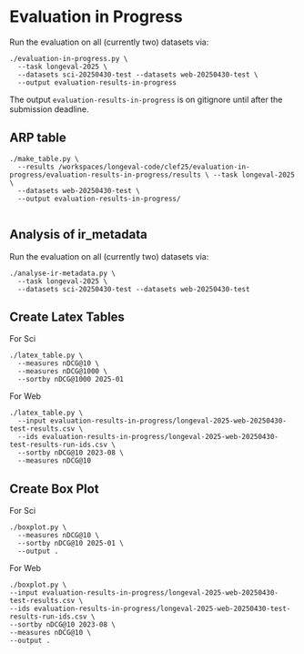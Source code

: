 # Evaluation in Progress

Run the evaluation on all (currently two) datasets via:
```
./evaluation-in-progress.py \
  --task longeval-2025 \
  --datasets sci-20250430-test --datasets web-20250430-test \
  --output evaluation-results-in-progress
```

The output `evaluation-results-in-progress` is on gitignore until after the submission deadline.

## ARP table
```
./make_table.py \
  --results /workspaces/longeval-code/clef25/evaluation-in-progress/evaluation-results-in-progress/results \ --task longeval-2025 \
  --datasets web-20250430-test \
  --output evaluation-results-in-progress/
  
```

## Analysis of ir_metadata

Run the evaluation on all (currently two) datasets via:
```
./analyse-ir-metadata.py \
  --task longeval-2025 \
  --datasets sci-20250430-test --datasets web-20250430-test
```


## Create Latex Tables

For Sci
```
./latex_table.py \
  --measures nDCG@10 \
  --measures nDCG@1000 \
  --sortby nDCG@1000 2025-01
```

For Web
```
./latex_table.py \
  --input evaluation-results-in-progress/longeval-2025-web-20250430-test-results.csv \
  --ids evaluation-results-in-progress/longeval-2025-web-20250430-test-results-run-ids.csv \
  --sortby nDCG@10 2023-08 \
  --measures nDCG@10
```

## Create Box Plot
For Sci
```
./boxplot.py \
  --measures nDCG@10 \
  --sortby nDCG@10 2025-01 \
  --output .
```

For Web
```
./boxplot.py \
--input evaluation-results-in-progress/longeval-2025-web-20250430-test-results.csv \
--ids evaluation-results-in-progress/longeval-2025-web-20250430-test-results-run-ids.csv \
--sortby nDCG@10 2023-08 \
--measures nDCG@10 \
--output . 
```